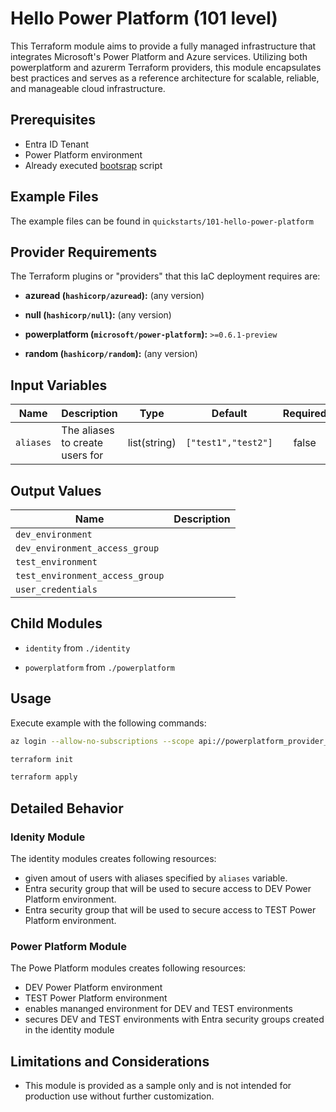 <!-- This document is auto-generated. Do not edit directly. Make changes to README.md.tmpl instead. -->
# Hello Power Platform (101 level)

This Terraform module aims to provide a fully managed infrastructure that integrates Microsoft's Power Platform and Azure services. Utilizing both powerplatform and azurerm Terraform providers, this module encapsulates best practices and serves as a reference architecture for scalable, reliable, and manageable cloud infrastructure.

## Prerequisites

- Entra ID Tenant
- Power Platform environment
- Already executed [bootsrap](../../bootstrap/README.md) script

## Example Files

The example files can be found in `quickstarts/101-hello-power-platform`

## Provider Requirements

The Terraform plugins or "providers" that this IaC deployment requires are:

- **azuread (`hashicorp/azuread`):** (any version)

- **null (`hashicorp/null`):** (any version)

- **powerplatform (`microsoft/power-platform`):** `>=0.6.1-preview`

- **random (`hashicorp/random`):** (any version)

## Input Variables

| Name | Description | Type | Default | Required |
|------|-------------|------|---------|:--------:|
| `aliases` | The aliases to create users for | list(string) | `["test1","test2"]` | false |

## Output Values

| Name | Description |
|------|-------------|
| `dev_environment` |  |
| `dev_environment_access_group` |  |
| `test_environment` |  |
| `test_environment_access_group` |  |
| `user_credentials` |  |

## Child Modules

- `identity` from `./identity`

- `powerplatform` from `./powerplatform`

## Usage

Execute example with the following commands:

```bash
az login --allow-no-subscriptions --scope api://powerplatform_provider_terraform/.default

terraform init

terraform apply
```

## Detailed Behavior

### Idenity Module

The identity modules creates following resources:

- given amout of users with aliases specified by `aliases` variable.
- Entra security group that will be used to secure access to DEV Power Platform environment.
- Entra security group that will be used to secure access to TEST Power Platform environment.

### Power Platform Module

The Powe Platform modules creates following resources:

- DEV Power Platform environment
- TEST Power Platform environment
- enables mananged environment for DEV and TEST environments
- secures DEV and TEST environments with Entra security groups created in the identity module

## Limitations and Considerations

- This module is provided as a sample only and is not intended for production use without further customization.

